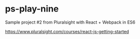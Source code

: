 # ps-play-nine
Sample project #2 from Pluralsight with React + Webpack in ES6

https://www.pluralsight.com/courses/react-js-getting-started
